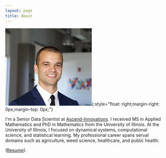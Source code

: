 ```yaml
---
layout: page
title: About
---
```


![LSTM](/images/Argen3.jpg){:style="float: right;margin-right: 0px;margin-top: 0px;"}

I'm a Senior Data Scientist at [Ascend-Innovations](http://ascend-innovations.com/).  I received MS in Applied Mathematics and PhD in Mathematics from the University of Illinois. At the University of Illinois, I focused on dynamical systems, computational science, and statistical learning.  My professional career spans serval domains such as agriculture, weed science, healthcare, and public health. 

([Resume](https://github.com/amw9905/amw9905.github.io/raw/master/Resume/Resume.pdf)).
